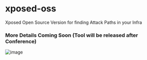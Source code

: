 # xposed-oss
Xposed Open Source Version for finding Attack Paths in your Infra


### More Details Coming Soon (Tool will be released after Conference)

![image](https://i.pinimg.com/originals/07/15/8f/07158ff0c3cf5ecb72ec6dd39241aeb0.gif)

